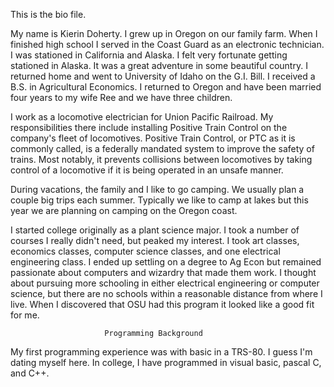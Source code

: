 This is the bio file.

My name is Kierin Doherty. I grew up in Oregon on our family farm. When I 
finished high school I served in the Coast Guard as an electronic technician. 
I was stationed in California and Alaska. I felt very fortunate getting 
stationed in Alaska. It was a great adventure in some beautiful country. I 
returned home and went to University of Idaho on the G.I. Bill. I received a 
B.S. in Agricultural Economics. I returned to Oregon and have been married 
four years to my wife Ree and we have three children.

I work as a locomotive electrician for Union Pacific Railroad. My 
responsibilities there include  installing Positive Train Control on the 
company's fleet of locomotives. Positive Train Control, or PTC as it is commonly
called, is a federally mandated system to improve the safety of trains. Most 
notably, it prevents collisions between locomotives by taking control of a 
locomotive if it is being operated in an unsafe manner.

During vacations, the family and I like to go camping. We usually plan a
couple big trips each summer. Typically we like to camp at lakes but this
year we are planning on camping on the Oregon coast.

I started college originally as a plant science major. I took a number of 
courses I really didn't need, but peaked my interest. I took art classes, 
economics classes, computer science classes, and one electrical engineering 
class. I ended up settling on a degree to Ag Econ but remained passionate about 
computers and wizardry that made them work. I thought about pursuing more 
schooling in either electrical engineering or computer science, but there 
are no schools within a reasonable distance from where I live. When I 
discovered that OSU had this program it looked like a good fit for me.

                         Programming Background
My first programming experience was with basic in a TRS-80. I guess I'm
dating myself here. In college, I have programmed in visual basic, pascal 
C, and C++. 
